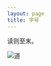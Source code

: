 ```yaml
---
layout: page
title: 字号
---
```


<p class="message">
读则至末。
</p>

![道]({{site.baseurl}}assets/daoism.gif)
